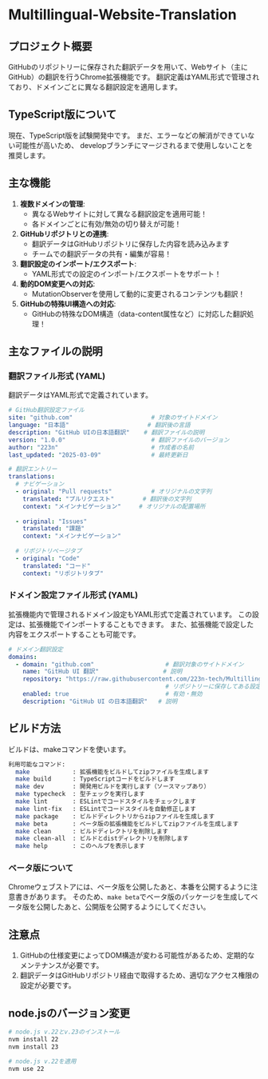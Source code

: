 # Multillingual-Website-Translation

## プロジェクト概要

GitHubのリポジトリーに保存された翻訳データを用いて、Webサイト（主にGitHub）の翻訳を行うChrome拡張機能です。
翻訳定義はYAML形式で管理されており、ドメインごとに異なる翻訳設定を適用します。

## TypeScript版について

現在、TypeScript版を試験開発中です。
まだ、エラーなどの解消ができていない可能性が高いため、
developブランチにマージされるまで使用しないことを推奨します。

## 主な機能

1. **複数ドメインの管理**:
   - 異なるWebサイトに対して異なる翻訳設定を適用可能！
   - 各ドメインごとに有効/無効の切り替えが可能！
2. **GitHubリポジトリとの連携**:
   - 翻訳データはGitHubリポジトリに保存した内容を読み込みます
   - チームでの翻訳データの共有・編集が容易！
3. **翻訳設定のインポート/エクスポート**:
   - YAML形式での設定のインポート/エクスポートをサポート！
4. **動的DOM変更への対応**:
   - MutationObserverを使用して動的に変更されるコンテンツも翻訳！
5. **GitHubの特殊UI構造への対応**:
   - GitHubの特殊なDOM構造（data-content属性など）に対応した翻訳処理！

## 主なファイルの説明

### 翻訳ファイル形式 (YAML)

翻訳データはYAML形式で定義されています。

```yaml
# GitHub翻訳設定ファイル
site: "github.com"                      # 対象のサイトドメイン
language: "日本語"                      # 翻訳後の言語
description: "GitHub UIの日本語翻訳"    # 翻訳ファイルの説明
version: "1.0.0"                        # 翻訳ファイルのバージョン
author: "223n"                          # 作成者の名前
last_updated: "2025-03-09"              # 最終更新日

# 翻訳エントリー
translations:
  # ナビゲーション
  - original: "Pull requests"           # オリジナルの文字列
    translated: "プルリクエスト"        # 翻訳後の文字列
    context: "メインナビゲーション"     # オリジナルの配置場所
    
  - original: "Issues"
    translated: "課題"
    context: "メインナビゲーション"
    
  # リポジトリページタブ
  - original: "Code"
    translated: "コード"
    context: "リポジトリタブ"
```

### ドメイン設定ファイル形式 (YAML)

拡張機能内で管理されるドメイン設定もYAML形式で定義されています。
この設定は、拡張機能でインポートすることもできます。
また、拡張機能で設定した内容をエクスポートすることも可能です。

```yaml
# ドメイン翻訳設定
domains:
  - domain: "github.com"                    # 翻訳対象のサイトドメイン
    name: "GitHub UI 翻訳"                  # 説明
    repository: "https://raw.githubusercontent.com/223n-tech/Multillingual-Website-Translation/refs/heads/master/config/translation-config-github.yml"
                                            # リポジトリーに保存してある設定ファイルのURL
    enabled: true                           # 有効・無効
    description: "GitHub UI の日本語翻訳"   # 説明
```

## ビルド方法

ビルドは、makeコマンドを使います。

```bash
利用可能なコマンド:
  make            : 拡張機能をビルドしてzipファイルを生成します
  make build      : TypeScriptコードをビルドします
  make dev        : 開発用ビルドを実行します（ソースマップあり）
  make typecheck  : 型チェックを実行します
  make lint       : ESLintでコードスタイルをチェックします
  make lint-fix   : ESLintでコードスタイルを自動修正します
  make package    : ビルドディレクトリからzipファイルを生成します
  make beta       : ベータ版の拡張機能をビルドしてzipファイルを生成します
  make clean      : ビルドディレクトリを削除します
  make clean-all  : ビルドとdistディレクトリを削除します
  make help       : このヘルプを表示します
```

### ベータ版について

Chromeウェブストアには、ベータ版を公開したあと、本番を公開するように注意書きがあります。
そのため、`make beta`でベータ版のパッケージを生成してベータ版を公開したあと、公開版を公開するようにしてください。

## 注意点

1. GitHubの仕様変更によってDOM構造が変わる可能性があるため、定期的なメンテナンスが必要です。
2. 翻訳データはGitHubリポジトリ経由で取得するため、適切なアクセス権限の設定が必要です。

## node.jsのバージョン変更

```bash
# node.js v.22とv.23のインストール
nvm install 22
nvm install 23

# node.js v.22を適用
nvm use 22
```
